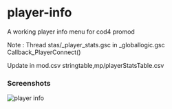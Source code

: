 # player-info
A working player info menu for cod4 promod

Note : 
Thread stas/_player_stats.gsc in _globallogic.gsc       Callback_PlayerConnect()

Update in mod.csv
stringtable,mp/playerStatsTable.csv


### Screenshots

 ![player info](https://i.imgur.com/1pukv5B.png)
